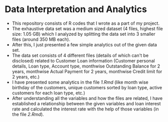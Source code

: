 # Data Interpretation and Analytics
- This repository consists of R codes that I wrote as a part of my project.
- The exhaustive data set was a medium sized dataset (4 files, highest file size: 1.05 GB) which I analyzed by splitting the data set into 3 smaller files (around 350 MB each).
- After this, I just presented a few simple analytics out of the given data set.
- The data set consists of 4 different files (details of which can't be disclosed) related to Customer Loan information (Customer personal details, Loan type, Account type, monthwise Outstanding Balance for 2 years, monthwise Actual Payment for 2 years, monthwise Credit limit for 2 years, etc.)
- I have presented some analytics in the file *1.Rmd* (like month wise birthday of the customers, unique customers sorted by loan type, active customers for each loan type, etc.)
- After understanding all the variables and how the files are related, I have established a relationship between the given variables and loan interest rate and calculated the interest rate with the help of those variables (in the file *2.Rmd*).
